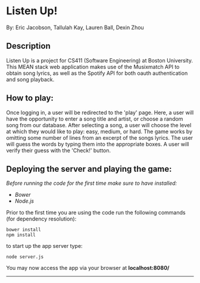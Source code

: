 # Listen Up!
By: Eric Jacobson,    Tallulah Kay,    Lauren Ball,    Dexin Zhou


## Description
Listen Up is a project for CS411 (Software Engineering) at Boston University. This MEAN stack web application makes use of the
Musixmatch API to obtain song lyrics, as well as the Spotify API for both oauth authentication and song playback.

## How to play:
Once logging in, a user will be redirected to the 'play' page. Here, a user will have the opportunity to enter a song title and 
artist, or choose a random song from our database. After selecting a song, a user will choose the level at which they would
like to play: easy, medium, or hard. The game works by omitting some number of lines from an excerpt of the songs lyrics. The 
user will guess the words by typing them into the appropriate boxes. A user will verify their guess with the 'Check!' button.


## Deploying the server and playing the game:

*Before running the code for the first time make sure to have installed:*
- *Bower*
- *Node.js*

Prior to the first time you are using the code run the following commands (for dependency resolution):
```
bower install
npm install
```

to start up the app server type:

```
node server.js
```

You may now access the app via your browser at **localhost:8080/**



***
